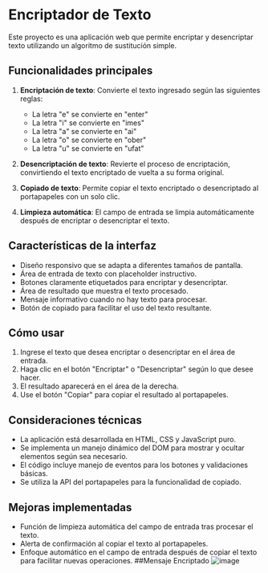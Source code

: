 # Encriptador de Texto

Este proyecto es una aplicación web que permite encriptar y desencriptar texto utilizando un algoritmo de sustitución simple.

## Funcionalidades principales

1. **Encriptación de texto**: Convierte el texto ingresado según las siguientes reglas:
   - La letra "e" se convierte en "enter"
   - La letra "i" se convierte en "imes"
   - La letra "a" se convierte en "ai"
   - La letra "o" se convierte en "ober"
   - La letra "u" se convierte en "ufat"

2. **Desencriptación de texto**: Revierte el proceso de encriptación, convirtiendo el texto encriptado de vuelta a su forma original.

3. **Copiado de texto**: Permite copiar el texto encriptado o desencriptado al portapapeles con un solo clic.

4. **Limpieza automática**: El campo de entrada se limpia automáticamente después de encriptar o desencriptar el texto.

## Características de la interfaz

- Diseño responsivo que se adapta a diferentes tamaños de pantalla.
- Área de entrada de texto con placeholder instructivo.
- Botones claramente etiquetados para encriptar y desencriptar.
- Área de resultado que muestra el texto procesado.
- Mensaje informativo cuando no hay texto para procesar.
- Botón de copiado para facilitar el uso del texto resultante.

## Cómo usar

1. Ingrese el texto que desea encriptar o desencriptar en el área de entrada.
2. Haga clic en el botón "Encriptar" o "Desencriptar" según lo que desee hacer.
3. El resultado aparecerá en el área de la derecha.
4. Use el botón "Copiar" para copiar el resultado al portapapeles.

## Consideraciones técnicas

- La aplicación está desarrollada en HTML, CSS y JavaScript puro.
- Se implementa un manejo dinámico del DOM para mostrar y ocultar elementos según sea necesario.
- El código incluye manejo de eventos para los botones y validaciones básicas.
- Se utiliza la API del portapapeles para la funcionalidad de copiado.

## Mejoras implementadas

- Función de limpieza automática del campo de entrada tras procesar el texto.
- Alerta de confirmación al copiar el texto al portapapeles.
- Enfoque automático en el campo de entrada después de copiar el texto para facilitar nuevas operaciones.
##Mensaje Encriptado 
![image](https://github.com/valeriad2002/ChallegeValeria/img/mensajedesifrado.png)
